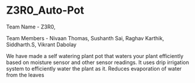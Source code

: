 # Z3R0_Auto-Pot
Team Name - Z3R0, 
    
Team Members - Nivaan Thomas, Sushanth Sai, Raghav Karthik, Siddharth.S, Vikrant Dabolay

We have made a self watering plant pot that waters your plant efficiently based on moisture sensor and other sensor readings. It uses drip irrigation system to efficiently water the plant as it. Reduces evaporation of water from the leaves
